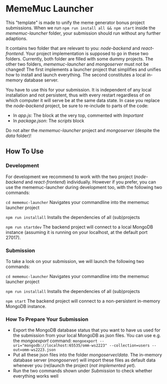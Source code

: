 # MemeMuc Launcher

This "template" is made to unify the meme generator bonus project submissions. When we run `npm run install all && npm start` inside the _mememuc-launcher_ folder, your submission should run without any further adaptions.

It contains two folder that are relevant to you: _node-backend_ and _react-frontend_. Your project implementation is supposed to go in these two folders. Currently, both folder are filled with some dummy projects. The other two folders, _mememuc-launcher_ and _mongoserver_ must not be changed! The first implements a launcher project that simplifies and unifies how to install and launch everything. The second constitutes a local in-memory database server.

You have to use this for your submission. It is independent of any local installation and not persistent, thus with every restart regardless of on which computer it will serve be at the same data state. 
In case you replace the _node-backend_ project, be sure to re-include to parts of the code:
- In _app.js_: The block at the very top, commented with _Important_
- In _package.json_: The _scripts_ block

Do not alter the _mememuc-launcher_ project and _mongoserver_ (despite the _data_ folder)!

## How To Use

### Development

For development we recommend to work with the two project (_node-backend_ and _react-frontend_) individually. However if you prefer, you can use the mememuc-launcher during development too, with the following two commands:

`cd mememuc-launcher`
Navigates your commandline into the mememuc launcher project

`npm run installall`
Installs the dependencies of all (sub)projects

`npm run startdev`
The backend project will connect to a local MongoDB instance (assuming it is running on your localhost, at the default port 27017).


### Submission

To take a look on your submission, we will launch the following two commands:

`cd mememuc-launcher`
Navigates your commandline into the mememuc launcher project

`npm run installall`
Installs the dependencies of all (sub)projects

`npm start`
The backend project will connect to a non-persistent in-memory MongoDB instance.

### How To Prepare Your Submission

- Export the MongoDB database status that you want to have us used for the submission from your local MongoDB as json files. You can use e.g. the _mongoexport_ command: 
`mongoexport --uri="mongodb://localhost:65535/omm-ws2223" --collection=users --out=omm-ws2223.json`
- Put all these json files into the folder _mongoserver/data_. The in-memory database server (_mongoserver_) will import these files as default data whenever you (re)launch the project (_not implemented yet_).
- Run the two commands shown under _Submission_ to check whether everything works well

